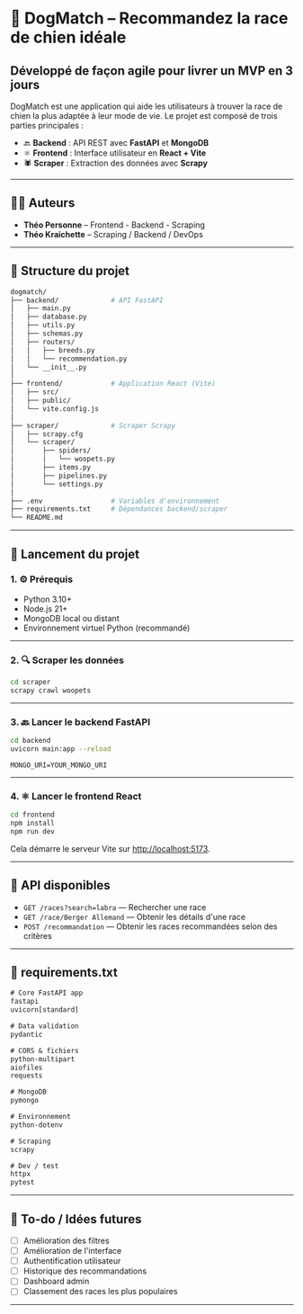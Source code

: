 # 🐶 DogMatch – Recommandez la race de chien idéale
## Développé de façon agile pour livrer un MVP en 3 jours

DogMatch est une application qui aide les utilisateurs à trouver la race de chien la plus adaptée à leur mode de vie.
Le projet est composé de trois parties principales :

* 🔙 **Backend** : API REST avec **FastAPI** et **MongoDB**
* ⚛️ **Frontend** : Interface utilisateur en **React + Vite**
* 🕷 **Scraper** : Extraction des données avec **Scrapy**

---
## 👨‍💻 Auteurs

* **Théo Personne** – Frontend - Backend - Scraping
* **Théo Kraichette** – Scraping / Backend / DevOps
---

## 📁 Structure du projet

```bash
dogmatch/
├── backend/             # API FastAPI
│   ├── main.py
│   ├── database.py
│   ├── utils.py
│   ├── schemas.py
│   ├── routers/
│   │   ├── breeds.py
│   │   └── recommendation.py
│   └── __init__.py
│
├── frontend/            # Application React (Vite)
│   ├── src/
│   ├── public/
│   └── vite.config.js
│
├── scraper/             # Scraper Scrapy
│   ├── scrapy.cfg
│   └── scraper/
│       ├── spiders/
│       │   └── woopets.py
│       ├── items.py
│       ├── pipelines.py
│       └── settings.py
│
├── .env                 # Variables d'environnement
├── requirements.txt     # Dépendances backend/scraper
└── README.md
```

---

## 🚀 Lancement du projet

### 1. ⚙️ Prérequis

* Python 3.10+
* Node.js 21+
* MongoDB local ou distant
* Environnement virtuel Python (recommandé)

---

### 2. 🔍 Scraper les données

```bash
cd scraper
scrapy crawl woopets
```

---

### 3. 🔙 Lancer le backend FastAPI

```bash
cd backend
uvicorn main:app --reload
```


```env
MONGO_URI=YOUR_MONGO_URI
```

---

### 4. ⚛️ Lancer le frontend React

```bash
cd frontend
npm install
npm run dev
```

Cela démarre le serveur Vite sur [http://localhost:5173](http://localhost:5173).

---

## 🔗 API disponibles

* `GET /races?search=labra` — Rechercher une race
* `GET /race/Berger Allemand` — Obtenir les détails d'une race
* `POST /recommandation` — Obtenir les races recommandées selon des critères

---

## 🚛 requirements.txt

```txt
# Core FastAPI app
fastapi
uvicorn[standard]

# Data validation
pydantic

# CORS & fichiers
python-multipart
aiofiles
requests

# MongoDB
pymongo

# Environnement
python-dotenv

# Scraping
scrapy

# Dev / test
httpx
pytest
```


---

## 📅 To-do / Idées futures

* [ ] Amélioration des filtres
* [ ] Amélioration de l'interface
* [ ] Authentification utilisateur
* [ ] Historique des recommandations
* [ ] Dashboard admin
* [ ] Classement des races les plus populaires

---

